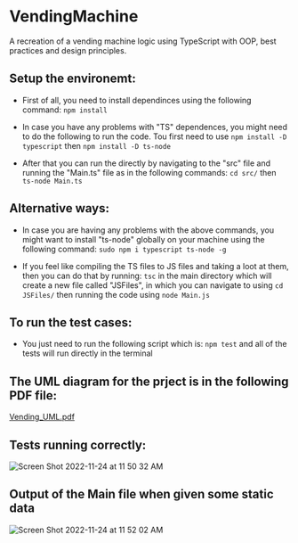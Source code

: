# VendingMachine
A recreation of a vending machine logic using TypeScript with OOP, best practices and design principles. 

## Setup the environemt:
- First of all, you need to install dependinces using the following command:
`npm install`

- In case you have any problems with "TS" dependences, you might need to do the following to run the code. Tou first need to use 
`npm install -D typescript`
then
`npm install -D ts-node`

- After that you can run the directly by navigating to the "src" file and running the "Main.ts" file as in the following commands:
`cd src/`
then
`ts-node Main.ts`

## Alternative ways:

* In case you are having any problems with the above commands, you might want to install "ts-node" globally on your machine using the following command:
`sudo npm i typescript ts-node -g`

* If you feel like compiling the TS files to JS files and taking a loot at them, then you can do that by running:
`tsc`
in the main directory which will create a new file called "JSFiles", in which you can navigate to using 
`cd JSFiles/`
then running the code using 
`node Main.js`

## To run the test cases:
* You just need to run the following script which is:
`npm test`
and all of the tests will run directly in the terminal

## The UML diagram for the prject is in the following PDF file:

[Vending_UML.pdf](https://github.com/wasem-ibrahim/VendingMachine/files/10083183/Vending_UML.pdf)

## Tests running correctly:
![Screen Shot 2022-11-24 at 11 50 32 AM](https://user-images.githubusercontent.com/61679566/203752662-7427e470-ae88-4fb0-97e0-255c1a0f53b8.jpg)

## Output of the Main file when given some static data
![Screen Shot 2022-11-24 at 11 52 02 AM](https://user-images.githubusercontent.com/61679566/203752927-9293e6ec-adde-4f0c-8435-34c7420fb8ea.jpg)







